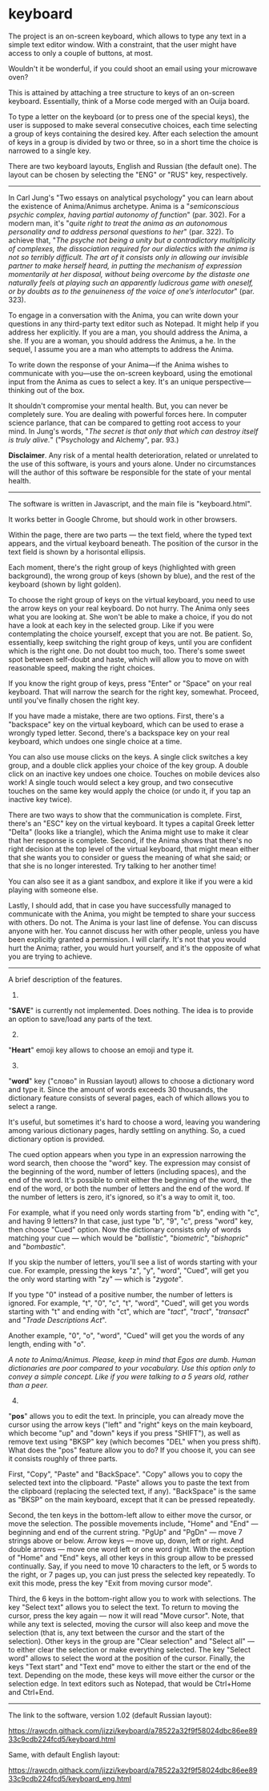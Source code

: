 # keyboard

The project is an on-screen keyboard, which allows to type any text in a simple text editor window. With a constraint, that the user might have access to only a couple of buttons, at most.

Wouldn't it be wonderful, if you could shoot an email using your microwave oven?

This is attained by attaching a tree structure to keys of an on-screen keyboard. Essentially, think of a Morse code merged with an Ouija board.

To type a letter on the keyboard (or to press one of the special keys), the user is supposed to make several consecutive choices, each time selecting a group of keys containing the desired key. After each selection the amount of keys in a group is divided by two or three, so in a short time the choice is narrowed to a single key.

There are two keyboard layouts, English and Russian (the default one). The layout can be chosen by selecting the "ENG" or "RUS" key, respectively.

* * *

In Carl Jung's "Two essays on analytical psychology" you can learn about the existence of Anima/Animus archetype. Anima is a "*semiconscious psychic complex, having partial autonomy of function*" (par. 302). For a modern man, it's "*quite right to treat the anima as an autonomous personality and to address personal questions to her*" (par. 322). To achieve that, "*The psyche not being a unity but a contradictory multiplicity of complexes, the dissociation required for our dialectics with the anima is not so terribly difficult. The art of it consists only in allowing our invisible partner to make herself heard, in putting the mechanism of expression momentarily at her disposal, without being overcome by the distaste one naturally feels at playing such an apparently ludicrous game with oneself, or by doubts as to the genuineness of the voice of one’s interlocutor*" (par. 323).

To engage in a conversation with the Anima, you can write down your questions in any third-party text editor such as Notepad. It might help if you address her explicitly. If you are a man, you should address the Anima, a she. If you are a woman, you should address the Animus, a he. In the sequel, I assume you are a man who attempts to address the Anima.

To write down the response of your Anima—if the Anima wishes to communicate with you—use the on-screen keyboard, using the emotional input from the Anima as cues to select a key. It's an unique perspective—thinking out of the box.

It shouldn't compromise your mental health. But, you can never be completely sure. You are dealing with powerful forces here. In computer science parlance, that can be compared to getting root access to your mind. In Jung's words, "*The secret is that only that which can destroy itself is truly alive.*" ("Psychology and Alchemy", par. 93.)

**Disclaimer**. Any risk of a mental health deterioration, related or unrelated to the use of this software, is yours and yours alone. Under no circumstances will the author of this software be responsible for the state of your mental health.

* * *

The software is written in Javascript, and the main file is "keyboard.html".

It works better in Google Chrome, but should work in other browsers.

Within the page, there are two parts — the text field, where the typed text appears, and the virtual keyboard beneath. The position of the cursor in the text field is shown by a horisontal ellipsis.

Each moment, there's the right group of keys (highlighted with green background), the wrong group of keys (shown by blue), and the rest of the keyboard (shown by light golden).

To choose the right group of keys on the virtual keyboard, you need to use the arrow keys on your real keyboard. Do not hurry. The Anima only sees what you are looking at. She won't be able to make a choice, if you do not have a look at each key in the selected group. Like if you were contemplating the choice yourself, except that you are not. Be patient. So, essentially, keep switching the right group of keys, until you are confident which is the right one. Do not doubt too much, too. There's some sweet spot between self-doubt and haste, which will allow you to move on with reasonable speed, making the right choices.

If you know the right group of keys, press "Enter" or "Space" on your real keyboard. That will narrow the search for the right key, somewhat. Proceed, until you've finally chosen the right key.

If you have made a mistake, there are two options. First, there's a "backspace" key on the virtual keyboard, which can be used to erase a wrongly typed letter. Second, there's a backspace key on your real keyboard, which undoes one single choice at a time.

You can also use mouse clicks on the keys. A single click switches a key group, and a double click applies your choice of the key group. A double click on an inactive key undoes one choice. Touches on mobile devices also work! A single touch would select a key group, and two consecutive touches on the same key would apply the choice (or undo it, if you tap an inactive key twice).

There are two ways to show that the communication is complete. First, there's an "ESC" key on the virtual keyboard. It types a capital Greek letter "Delta" (looks like a triangle), which the Anima might use to make it clear that her response is complete. Second, if the Anima shows that there's no right decision at the top level of the virtual keyboard, that might mean either that she wants you to consider or guess the meaning of what she said; or that she is no longer interested. Try talking to her another time!

You can also see it as a giant sandbox, and explore it like if you were a kid playing with someone else.

Lastly, I should add, that in case you have successfully managed to communicate with the Anima, you might be tempted to share your success with others. Do not. The Anima is your last line of defense. You can discuss anyone with her. You cannot discuss her with other people, unless you have been explicitly granted a permission. I will clarify. It's not that you would hurt the Anima; rather, you would hurt yourself, and it's the opposite of what you are trying to achieve.

* * *

A brief description of the features.

1.

"**SAVE**" is currently not implemented. Does nothing. The idea is to provide an option to save/load any parts of the text.

2.

"**Heart**" emoji key allows to choose an emoji and type it.

3.

"**word**" key ("слово" in Russian layout) allows to choose a dictionary word and type it. Since the amount of words exceeds 30 thousands, the dictionary feature consists of several pages, each of which allows you to select a range.

It's useful, but sometimes it's hard to choose a word, leaving you wandering among various dictionary pages, hardly settling on anything. So, a cued dictionary option is provided.

The cued option appears when you type in an expression narrowing the word search, then choose the "word" key. The expression may consist of the beginning of the word, number of letters (including spaces), and the end of the word. It's possible to omit either the beginning of the word, the end of the word, or both the number of letters and the end of the word. If the number of letters is zero, it's ignored, so it's a way to omit it, too.

For example, what if you need only words starting from "b", ending with "c", and having 9 letters? In that case, just type "b", "9", "c", press "word" key, then choose "Cued" option. Now the dictionary consists only of words matching your cue — which would be "*ballistic*", "*biometric*", "*bishopric*" and "*bombastic*".

If you skip the number of letters, you'll see a list of words starting with your cue. For example, pressing the keys "z", "y", "word", "Cued", will get you the only word starting with "zy" — which is "*zygote*".

If you type "0" instead of a positive number, the number of letters is ignored. For example, "t", "0", "c", "t", "word", "Cued", will get you words starting with "t" and ending with "ct", which are "*tact*", "*tract*", "*transact*" and "*Trade Descriptions Act*".

Another example, "0", "o", "word", "Cued" will get you the words of any length, ending with "o".

*A note to Anima/Animus. Please, keep in mind that Egos are dumb. Human dictionaries are poor compared to your vocabulary. Use this option only to convey a simple concept. Like if you were talking to a 5 years old, rather than a peer.*

4.

"**pos**" allows you to edit the text. In principle, you can already move the cursor using the arrow keys ("left" and "right" keys on the main keyboard, which become "up" and "down" keys if you press "SHIFT"), as well as remove text using "BKSP" key (which becomes "DEL" when you press shift). What does the "pos" feature allow you to do? If you choose it, you can see it consists roughly of three parts.

First, "Copy", "Paste" and "BackSpace". "Copy" allows you to copy the selected text into the clipboard. "Paste" allows you to paste the text from the clipboard (replacing the selected text, if any). "BackSpace" is the same as "BKSP" on the main keyboard, except that it can be pressed repeatedly.

Second, the ten keys in the bottom-left allow to either move the cursor, or move the selection. The possible movements include, "Home" and "End" — beginning and end of the current string. "PgUp" and "PgDn" — move 7 strings above or below. Arrow keys — move up, down, left or right. And double arrows — move one word left or one word right. With the exception of "Home" and "End" keys, all other keys in this group allow to be pressed continually. Say, if you need to move 10 characters to the left, or 5 words to the right, or 7 pages up, you can just press the selected key repeatedly. To exit this mode, press the key "Exit from moving cursor mode".

Third, the 6 keys in the bottom-right allow you to work with selections. The key "Select text" allows you to select the text. To return to moving the cursor, press the key again — now it will read "Move cursor". Note, that while any text is selected, moving the cursor will also keep and move the selection (that is, any text between the cursor and the start of the selection). Other keys in the group are "Clear selection" and "Select all" — to either clear the selection or make everything selected. The key "Select word" allows to select the word at the position of the cursor. Finally, the keys "Text start" and "Text end" move to either the start or the end of the text. Depending on the mode, these keys will move either the cursor or the selection edge. In text editors such as Notepad, that would be Ctrl+Home and Ctrl+End.

* * *

The link to the software, version 1.02 (default Russian layout):

https://rawcdn.githack.com/jizzi/keyboard/a78522a32f9f58024dbc86ee8933c9cdb224fcd5/keyboard.html

Same, with default English layout:

https://rawcdn.githack.com/jizzi/keyboard/a78522a32f9f58024dbc86ee8933c9cdb224fcd5/keyboard_eng.html
